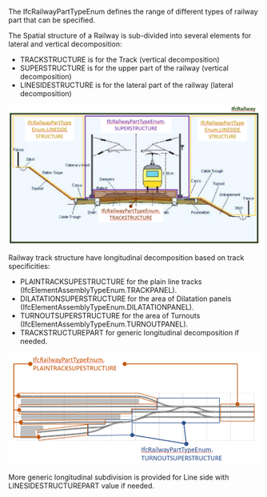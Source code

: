 The IfcRailwayPartTypeEnum defines the range of different types of railway part that can be specified.

The Spatial structure of a Railway is sub-divided into several elements for lateral and vertical decomposition:

* TRACKSTRUCTURE is for the Track (vertical decomposition)
* SUPERSTRUCTURE is for the upper part of the railway (vertical decomposition)
* LINESIDESTRUCTURE is for the lateral part of the railway  (lateral decomposition)

!["Railway vertical and lateral spatial decomposition "](../../../../../../figures/IfcRailwayPartTypeEnum-global.png "Figure 1 &mdash; Railway decomposition")

Railway track structure have longitudinal decomposition based on track specificities:

* PLAINTRACKSUPESTRUCTURE for the plain line tracks (IfcElementAssemblyTypeEnum.TRACKPANEL).
* DILATATIONSUPERSTRUCTURE for the area of Dilatation panels (IfcElementAssemblyTypeEnum.DILATATIONPANEL).
* TURNOUTSUPERSTRUCTURE for the area of Turnouts (IfcElementAssemblyTypeEnum.TURNOUTPANEL).
* TRACKSTRUCTUREPART for generic longitudinal decomposition if needed.

!["Railway vertical and lateral spatial decomposition "](../../../../../../figures/IfcRailwayPartTypeEnum-track.png "Figure 2 &mdash; Track longitudinal decomposition")

More generic longitudinal subdivision is provided for Line side with LINESIDESTRUCTUREPART value if needed.

